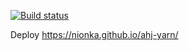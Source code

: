 [![Build status](https://ci.appveyor.com/api/projects/status/jhhvers763pgkeoj?svg=true)](https://ci.appveyor.com/project/nionka/ahj-yarn)

 Deploy https://nionka.github.io/ahj-yarn/
